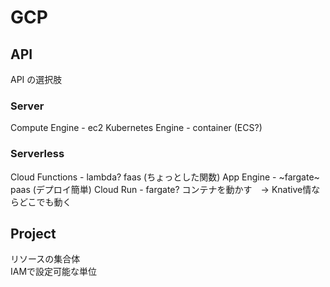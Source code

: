 # GCP

## API
API の選択肢
### Server
Compute Engine - ec2
Kubernetes Engine - container (ECS?)

### Serverless
Cloud Functions - lambda? faas (ちょっとした関数)
App Engine - ~fargate~  paas (デプロイ簡単)
Cloud Run - fargate? コンテナを動かす　-> Knative情ならどこでも動く

## Project 
リソースの集合体  
IAMで設定可能な単位

